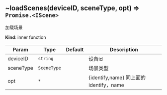 <a name="module_miot/service/scene--module.exports..loadScenes"></a>

## ~loadScenes(deviceID, sceneType, opt) ⇒ <code>Promise.&lt;IScene&gt;</code>
加载场景

**Kind**: inner function  

| Param | Type | Default | Description |
| --- | --- | --- | --- |
| deviceID | <code>string</code> |  | 设备id |
| sceneType | <code>SceneType</code> |  | 场景类型 |
| opt | <code>\*</code> | <code></code> | {identify,name} 同上面的identify，name |

